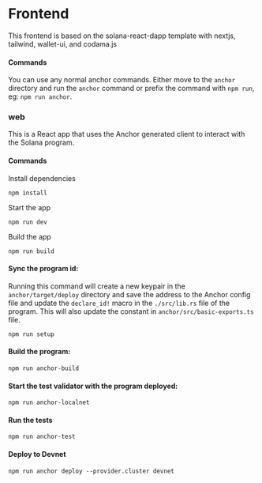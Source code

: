 # Frontend

This frontend is based on the solana-react-dapp template with nextjs, tailwind, wallet-ui, and codama.js

#### Commands

You can use any normal anchor commands. Either move to the `anchor` directory and run the `anchor` command or prefix the
command with `npm run`, eg: `npm run anchor`.

### web

This is a React app that uses the Anchor generated client to interact with the Solana program.

#### Commands

Install dependencies

```shell
npm install
```

Start the app

```shell
npm run dev
```

Build the app

```shell
npm run build
```


#### Sync the program id:

Running this command will create a new keypair in the `anchor/target/deploy` directory and save the address to the
Anchor config file and update the `declare_id!` macro in the `./src/lib.rs` file of the program. This will also update
the constant in `anchor/src/basic-exports.ts` file.

```shell
npm run setup
```

#### Build the program:

```shell
npm run anchor-build
```

#### Start the test validator with the program deployed:

```shell
npm run anchor-localnet
```

#### Run the tests

```shell
npm run anchor-test
```

#### Deploy to Devnet

```shell
npm run anchor deploy --provider.cluster devnet
```

